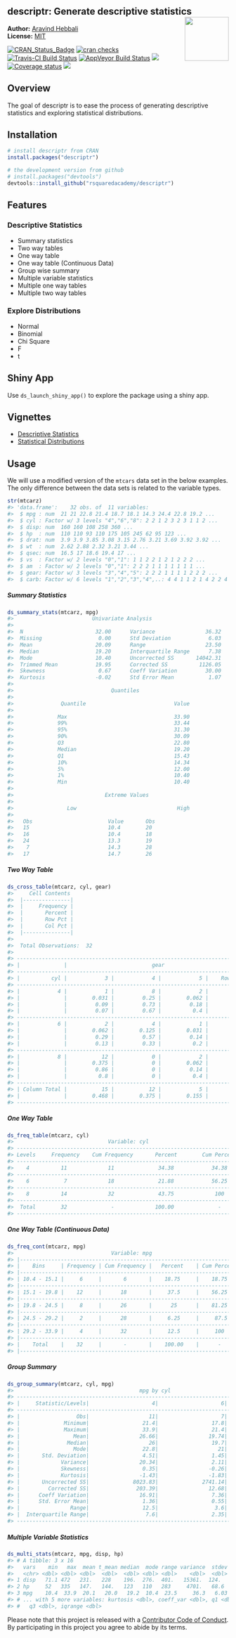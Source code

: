 
<!-- README.md is generated from README.Rmd. Please edit that file -->
descriptr: Generate descriptive statistics <img src="hex_descriptr.png" height="100px" align="right" />
-------------------------------------------------------------------------------------------------------

**Author:** [Aravind Hebbali](https://www.aravindhebbali.com)<br/> **License:** [MIT](https://opensource.org/licenses/MIT)

[![CRAN\_Status\_Badge](http://www.r-pkg.org/badges/version/descriptr)](https://cran.r-project.org/package=descriptr) [![cran checks](https://cranchecks.info/badges/summary/descriptr)](https://cran.r-project.org/web/checks/check_results_descriptr.html) [![Travis-CI Build Status](https://travis-ci.org/rsquaredacademy/descriptr.svg?branch=master)](https://travis-ci.org/rsquaredacademy/descriptr) [![AppVeyor Build Status](https://ci.appveyor.com/api/projects/status/github/rsquaredacademy/descriptr?branch=master&svg=true)](https://ci.appveyor.com/project/rsquaredacademy/descriptr) [![](https://cranlogs.r-pkg.org/badges/grand-total/descriptr)](https://cran.r-project.org/package=descriptr) [![Coverage status](https://codecov.io/gh/rsquaredacademy/descriptr/branch/master/graph/badge.svg)](https://codecov.io/github/rsquaredacademy/descriptr?branch=master) ![](https://img.shields.io/badge/lifecycle-maturing-blue.svg)

Overview
--------

The goal of descriptr is to ease the process of generating descriptive statistics and exploring statistical distributions.

Installation
------------

``` r
# install descriptr from CRAN
install.packages("descriptr")

# the development version from github
# install.packages("devtools")
devtools::install_github("rsquaredacademy/descriptr")
```

Features
--------

### Descriptive Statistics

-   Summary statistics
-   Two way tables
-   One way table
-   One way table (Continuous Data)
-   Group wise summary
-   Multiple variable statistics
-   Multiple one way tables
-   Multiple two way tables

### Explore Distributions

-   Normal
-   Binomial
-   Chi Square
-   F
-   t

Shiny App
---------

Use `ds_launch_shiny_app()` to explore the package using a shiny app.

Vignettes
---------

-   [Descriptive Statistics](https://descriptr.rsquaredacademy.com/articles/descriptive-stats.html)
-   [Statistical Distributions](https://descriptr.rsquaredacademy.com/articles/distributions.html)

Usage
-----

We will use a modified version of the `mtcars` data set in the below examples. The only difference between the data sets is related to the variable types.

``` r
str(mtcarz)
#> 'data.frame':    32 obs. of  11 variables:
#>  $ mpg : num  21 21 22.8 21.4 18.7 18.1 14.3 24.4 22.8 19.2 ...
#>  $ cyl : Factor w/ 3 levels "4","6","8": 2 2 1 2 3 2 3 1 1 2 ...
#>  $ disp: num  160 160 108 258 360 ...
#>  $ hp  : num  110 110 93 110 175 105 245 62 95 123 ...
#>  $ drat: num  3.9 3.9 3.85 3.08 3.15 2.76 3.21 3.69 3.92 3.92 ...
#>  $ wt  : num  2.62 2.88 2.32 3.21 3.44 ...
#>  $ qsec: num  16.5 17 18.6 19.4 17 ...
#>  $ vs  : Factor w/ 2 levels "0","1": 1 1 2 2 1 2 1 2 2 2 ...
#>  $ am  : Factor w/ 2 levels "0","1": 2 2 2 1 1 1 1 1 1 1 ...
#>  $ gear: Factor w/ 3 levels "3","4","5": 2 2 2 1 1 1 1 2 2 2 ...
#>  $ carb: Factor w/ 6 levels "1","2","3","4",..: 4 4 1 1 2 1 4 2 2 4 ...
```

##### Summary Statistics

``` r
ds_summary_stats(mtcarz, mpg)
#>                         Univariate Analysis                          
#> 
#>  N                       32.00      Variance                36.32 
#>  Missing                  0.00      Std Deviation            6.03 
#>  Mean                    20.09      Range                   23.50 
#>  Median                  19.20      Interquartile Range      7.38 
#>  Mode                    10.40      Uncorrected SS       14042.31 
#>  Trimmed Mean            19.95      Corrected SS          1126.05 
#>  Skewness                 0.67      Coeff Variation         30.00 
#>  Kurtosis                -0.02      Std Error Mean           1.07 
#> 
#>                               Quantiles                               
#> 
#>               Quantile                            Value                
#> 
#>              Max                                  33.90                
#>              99%                                  33.44                
#>              95%                                  31.30                
#>              90%                                  30.09                
#>              Q3                                   22.80                
#>              Median                               19.20                
#>              Q1                                   15.43                
#>              10%                                  14.34                
#>              5%                                   12.00                
#>              1%                                   10.40                
#>              Min                                  10.40                
#> 
#>                             Extreme Values                            
#> 
#>                 Low                                High                
#> 
#>   Obs                        Value       Obs                        Value 
#>   15                         10.4        20                         33.9  
#>   16                         10.4        18                         32.4  
#>   24                         13.3        19                         30.4  
#>    7                         14.3        28                         30.4  
#>   17                         14.7        26                         27.3
```

##### Two Way Table

``` r
ds_cross_table(mtcarz, cyl, gear)
#>     Cell Contents
#>  |---------------|
#>  |     Frequency |
#>  |       Percent |
#>  |       Row Pct |
#>  |       Col Pct |
#>  |---------------|
#> 
#>  Total Observations:  32 
#> 
#> ----------------------------------------------------------------------------
#> |              |                           gear                            |
#> ----------------------------------------------------------------------------
#> |          cyl |            3 |            4 |            5 |    Row Total |
#> ----------------------------------------------------------------------------
#> |            4 |            1 |            8 |            2 |           11 |
#> |              |        0.031 |         0.25 |        0.062 |              |
#> |              |         0.09 |         0.73 |         0.18 |         0.34 |
#> |              |         0.07 |         0.67 |          0.4 |              |
#> ----------------------------------------------------------------------------
#> |            6 |            2 |            4 |            1 |            7 |
#> |              |        0.062 |        0.125 |        0.031 |              |
#> |              |         0.29 |         0.57 |         0.14 |         0.22 |
#> |              |         0.13 |         0.33 |          0.2 |              |
#> ----------------------------------------------------------------------------
#> |            8 |           12 |            0 |            2 |           14 |
#> |              |        0.375 |            0 |        0.062 |              |
#> |              |         0.86 |            0 |         0.14 |         0.44 |
#> |              |          0.8 |            0 |          0.4 |              |
#> ----------------------------------------------------------------------------
#> | Column Total |           15 |           12 |            5 |           32 |
#> |              |        0.468 |        0.375 |        0.155 |              |
#> ----------------------------------------------------------------------------
```

##### One Way Table

``` r
ds_freq_table(mtcarz, cyl)
#>                              Variable: cyl                              
#> -----------------------------------------------------------------------
#> Levels     Frequency    Cum Frequency       Percent        Cum Percent  
#> -----------------------------------------------------------------------
#>    4          11             11              34.38            34.38    
#> -----------------------------------------------------------------------
#>    6           7             18              21.88            56.25    
#> -----------------------------------------------------------------------
#>    8          14             32              43.75             100     
#> -----------------------------------------------------------------------
#>  Total        32              -             100.00              -      
#> -----------------------------------------------------------------------
```

##### One Way Table (Continuous Data)

``` r
ds_freq_cont(mtcarz, mpg)
#>                               Variable: mpg                               
#> |-----------------------------------------------------------------------|
#> |    Bins     | Frequency | Cum Frequency |   Percent    | Cum Percent  |
#> |-----------------------------------------------------------------------|
#> | 10.4 - 15.1 |     6     |       6       |    18.75     |    18.75     |
#> |-----------------------------------------------------------------------|
#> | 15.1 - 19.8 |    12     |      18       |     37.5     |    56.25     |
#> |-----------------------------------------------------------------------|
#> | 19.8 - 24.5 |     8     |      26       |      25      |    81.25     |
#> |-----------------------------------------------------------------------|
#> | 24.5 - 29.2 |     2     |      28       |     6.25     |     87.5     |
#> |-----------------------------------------------------------------------|
#> | 29.2 - 33.9 |     4     |      32       |     12.5     |     100      |
#> |-----------------------------------------------------------------------|
#> |    Total    |    32     |       -       |    100.00    |      -       |
#> |-----------------------------------------------------------------------|
```

##### Group Summary

``` r
ds_group_summary(mtcarz, cyl, mpg)
#>                                        mpg by cyl                                         
#> -----------------------------------------------------------------------------------------
#> |     Statistic/Levels|                    4|                    6|                    8|
#> -----------------------------------------------------------------------------------------
#> |                  Obs|                   11|                    7|                   14|
#> |              Minimum|                 21.4|                 17.8|                 10.4|
#> |              Maximum|                 33.9|                 21.4|                 19.2|
#> |                 Mean|                26.66|                19.74|                 15.1|
#> |               Median|                   26|                 19.7|                 15.2|
#> |                 Mode|                 22.8|                   21|                 10.4|
#> |       Std. Deviation|                 4.51|                 1.45|                 2.56|
#> |             Variance|                20.34|                 2.11|                 6.55|
#> |             Skewness|                 0.35|                -0.26|                -0.46|
#> |             Kurtosis|                -1.43|                -1.83|                 0.33|
#> |       Uncorrected SS|              8023.83|              2741.14|              3277.34|
#> |         Corrected SS|               203.39|                12.68|                 85.2|
#> |      Coeff Variation|                16.91|                 7.36|                16.95|
#> |      Std. Error Mean|                 1.36|                 0.55|                 0.68|
#> |                Range|                 12.5|                  3.6|                  8.8|
#> |  Interquartile Range|                  7.6|                 2.35|                 1.85|
#> -----------------------------------------------------------------------------------------
```

##### Multiple Variable Statistics

``` r
ds_multi_stats(mtcarz, mpg, disp, hp)
#> # A tibble: 3 x 16
#>   vars    min   max  mean t_mean median  mode range variance  stdev  skew
#>   <chr> <dbl> <dbl> <dbl>  <dbl>  <dbl> <dbl> <dbl>    <dbl>  <dbl> <dbl>
#> 1 disp   71.1 472   231.   228    196.  276.  401.   15361.  124.   0.420
#> 2 hp     52   335   147.   144.   123   110   283     4701.   68.6  0.799
#> 3 mpg    10.4  33.9  20.1   20.0   19.2  10.4  23.5     36.3   6.03 0.672
#> # ... with 5 more variables: kurtosis <dbl>, coeff_var <dbl>, q1 <dbl>,
#> #   q3 <dbl>, iqrange <dbl>
```

Please note that this project is released with a [Contributor Code of Conduct](CONDUCT.md). By participating in this project you agree to abide by its terms.
